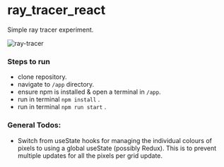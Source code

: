 # ray_tracer_react
Simple ray tracer experiment.

![ray-tracer](https://user-images.githubusercontent.com/32250073/133347178-629246b9-9330-448d-82c5-d4a9cde81043.png)

### Steps to run

- clone repository.
- navigate to `/app` directory.
- ensure npm is installed & open a terminal in `/app`.
- run in terminal `npm install` .
- run in terminal `npm run start` .

### General Todos:
- Switch from useState hooks for managing the individual colours of pixels to using a global useState (possibly Redux). This is to prevent multiple updates for all the pixels per grid update.

